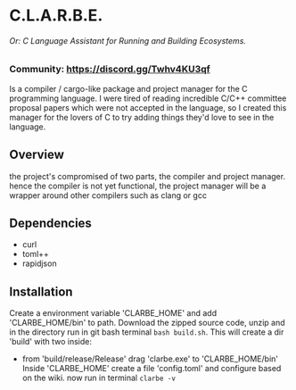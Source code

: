 # C.L.A.R.B.E.
###### Or: C Language Assistant for Running and Building Ecosystems.

### Community: https://discord.gg/Twhv4KU3qf

Is a compiler / cargo-like package and project manager for the C programming language.
I were tired of reading incredible C/C++ committee proposal papers which were not accepted in the language, so I created this manager for the lovers of C to try adding things they'd love to see in the language.

## Overview

the project's compromised of two parts, the compiler and project manager.
hence the compiler is not yet functional, the project manager will be a wrapper around other compilers such as clang or gcc

## Dependencies
 - curl
 - toml++
 - rapidjson

## Installation
Create a environment variable 'CLARBE_HOME' and add 'CLARBE_HOME/bin' to path.
Download the zipped source code, unzip and in the directory run in git bash terminal ```bash build.sh```.
This will create a dir 'build' with two inside:
 - from 'build/release/Release' drag 'clarbe.exe' to 'CLARBE_HOME/bin'
Inside 'CLARBE_HOME' create a file 'config.toml' and configure based on the wiki.
now run in terminal ```clarbe -v```
